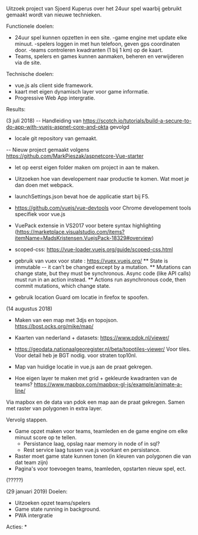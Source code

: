 Uitzoek project van Sjoerd Kuperus over het 24uur spel waarbij gebruikt gemaakt wordt van nieuwe technieken.

Functionele doelen:
* 24uur spel kunnen opzetten in een site.
    -game engine met update elke minuut.
    -spelers loggen in met hun telefoon, geven gps coordinaten door.
    -teams controleren kwadranten (1 bij 1 km) op de kaart.
* Teams, spelers en games kunnen aanmaken, beheren en verwijderen via de site.

Technische doelen:
* vue.js als client side framework.
* kaart met eigen dynamisch layer voor game informatie.
* Progressive Web App intergratie.

Results:

(3 juli 2018)
-- Handleiding van https://scotch.io/tutorials/build-a-secure-to-do-app-with-vuejs-aspnet-core-and-okta gevolgd
* locale git repository van gemaakt.

-- Nieuw project gemaakt volgens https://github.com/MarkPieszak/aspnetcore-Vue-starter
* let op eerst eigen folder maken om project in aan te maken.
* Uitzoeken hoe van developement naar productie te komen. Wat moet je dan doen met webpack.

* launchSettings.json bevat hoe de applicatie start bij F5.
* https://github.com/vuejs/vue-devtools voor Chrome developement tools specifiek voor vue.js
* VuePack extensie in VS2017 voor betere syntax highlighting (https://marketplace.visualstudio.com/items?itemName=MadsKristensen.VuejsPack-18329#overview) 
* scoped-css: https://vue-loader.vuejs.org/guide/scoped-css.html

* gebruik van vuex voor state : https://vuex.vuejs.org/
** State is immutable -- it can’t be changed except by a mutation.
** Mutations can change state, but they must be synchronous. Async code (like API calls) must run in an action instead.
** Actions run asynchronous code, then commit mutations, which change state.

* gebruik location Guard om locatie in firefox te spoofen.


(14 augustus 2018)
* Maken van een map met 3djs en topojson. https://bost.ocks.org/mike/map/

* Kaarten van nederland + datasets: https://www.pdok.nl/viewer/
- https://geodata.nationaalgeoregister.nl/beta/topotiles-viewer/ Voor tiles. Voor detail heb je BGT nodig. voor straten top10nl.

* Map van huidige locatie in vue.js aan de praat gekregen.

* Hoe eigen layer te maken met grid + gekleurde kwadranten van de teams?
https://www.mapbox.com/mapbox-gl-js/example/animate-a-line/

Via mapbox en de data van pdok een map aan de praat gekregen. Samen met raster van polygonen in extra layer. 

Vervolg stappen.
* Game opzet maken voor teams, teamleden en de game engine om elke minuut score op te tellen.
	- Persistance laag, opslag naar memory in node of in sql?
	- Rest service laag tussen vue.js voorkant en persistance.
* Raster moet game state kunnen tonen (in kleuren van polygonen die van dat team zijn)
* Pagina's voor toevoegen teams, teamleden, opstarten nieuw spel, ect.

(?????)

(29 januari 2019)
Doelen:
* Uitzoeken opzet teams/spelers
* Game state running in background.
* PWA intergratie

Acties:
* 
